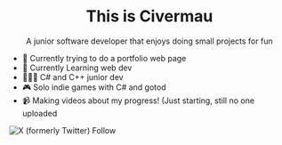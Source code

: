 <div align="center">
  
# This is Civermau
A junior software developer that enjoys doing small projects for fun

<div align="left">

- 🔭 Currently trying to do a portfolio web page
- 🌱 Currently Learning web dev
- 👨🏽‍💻 C# and C++ junior dev
- 🎮 Solo indie games with C# and gotod
- 📹 Making videos about my progress! (Just starting, still no one uploaded
<img alt="X (formerly Twitter) Follow" src="https://img.shields.io/twitter/follow/Civer_mau?style=for-the-badge&logo=x&logoSize=auto&label=Follow%20on%20twitter!">
